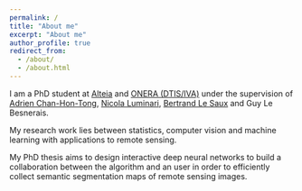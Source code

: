 ```yaml
---
permalink: /
title: "About me"
excerpt: "About me"
author_profile: true
redirect_from: 
  - /about/
  - /about.html
---
```

I am a PhD student at [Alteia](https://alteia.com/) and [ONERA (DTIS/IVA)](https://www.onera.fr/) under the supervision of [Adrien Chan-Hon-Tong](https://www.onera.fr/en/staff/adrien-chan-hon-tong), [Nicola Luminari](https://www.linkedin.com/in/nicola-luminari-0a873a31/?originalSubdomain=fr), [Bertrand Le Saux](https://blesaux.github.io/) and Guy Le Besnerais.

My research work lies between statistics, computer vision and machine learning with applications to remote sensing.

My PhD thesis aims to design interactive deep neural networks to build a collaboration between the algorithm and an user in order to efficiently collect semantic segmentation maps of remote sensing images. 
